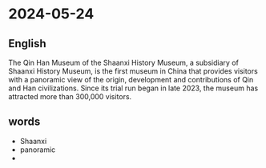 # 2024-05-24

## English
The Qin Han Museum of the Shaanxi
History Museum, a subsidiary of Shaanxi
History Museum, is the first museum in
China that provides visitors with a
panoramic view of the origin, development
and contributions of Qin and Han
civilizations. Since its trial run began in
late 2023, the museum has attracted more
than 300,000 visitors.

## words
* Shaanxi
* panoramic
* 
